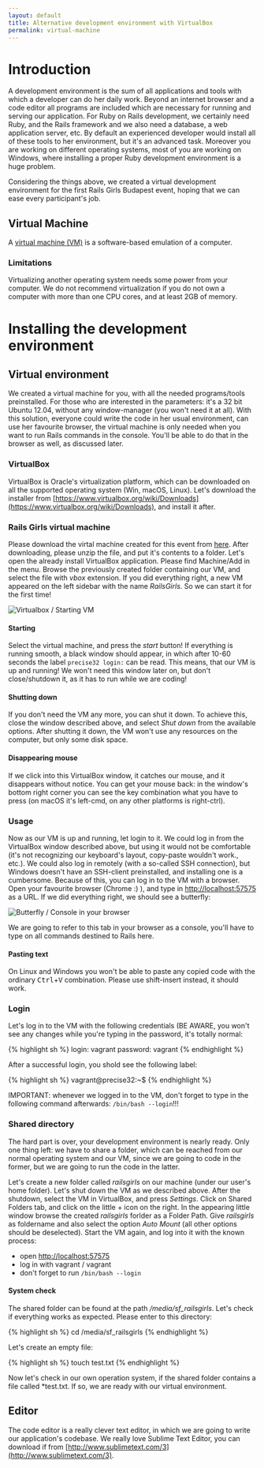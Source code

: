 ```yaml
---
layout: default
title: Alternative development environment with VirtualBox
permalink: virtual-machine
---
```


# Introduction

A development environment is the sum of all applications and tools with which a developer can do her daily work. Beyond an internet browser and a code editor all programs are included which are necessary for running and serving our application. For Ruby on Rails development, we certainly need Ruby, and the Rails framework and we also need a database, a web application server, etc.
By default an experienced developer would install all of these tools to her environment, but it's an advanced task. Moreover you are working on different operating systems, most of you are working on Windows, where installing a proper Ruby development environment is a huge problem.

Considering the things above, we created a virtual development environment for the first Rails Girls Budapest event, hoping that we can ease every participant's job.

<!-- more -->

## Virtual Machine

A [virtual machine (VM)](http://en.wikipedia.org/wiki/Virtual_machine) is a software-based emulation of a computer.

### Limitations

Virtualizing another operating system needs some power from your computer. We do not recommend virtualization if you do not own a computer with more than one CPU cores, and at least 2GB of memory.

# Installing the development environment

## Virtual environment

We created a virtual machine for you, with all the needed programs/tools preinstalled. For those who are interested in the parameters: it's a 32 bit Ubuntu 12.04, without any window-manager (you won't need it at all). With this solution, everyone could write the code in her usual environment, can use her favourite browser, the virtual machine is only needed when you want to run Rails commands in the console. You'll be able to do that in the browser as well, as discussed later.

### VirtualBox

VirtualBox is Oracle's virtualization platform, which can be downloaded on all the supported operating system (Win, macOS, Linux). Let's download the installer from [https://www.virtualbox.org/wiki/Downloads](https://www.virtualbox.org/wiki/Downloads), and install it after.

### Rails Girls virtual machine

Please download the virtal machine created for this event from [here](http://www.digitalnatives.hu/demos/railsgirls/railsgirls_virtualbox_vm.zip). After downloading, please unzip the file, and put it's contents to a folder.
Let's open the already install VirtualBox application. Please find Machine/Add in the menu. Browse the previously created folder containing our VM, and select the file with *vbox* extension.
If you did everything right, a new VM appeared on the left sidebar with the name *RailsGirls*. So we can start it for the first time!

![Virtualbox / Starting VM](/images/virtualbox.png)

#### Starting

Select the virtual machine, and press the *start* button! If everything is running smooth, a black window should appear, in which after 10-60 seconds the label `precise32 login:` can be read. This means, that our VM is up and running! We won't need this window later on, but don't close/shutdown it, as it has to run while we are coding!

#### Shutting down

If you don't need the VM any more, you can shut it down. To achieve this, close the window described above, and select *Shut down* from the available options. After shutting it down, the VM won't use any resources on the computer, but only some disk space.

#### Disappearing mouse

If we click into this VirtualBox window, it catches our mouse, and it disappears without notice. You can get your mouse back: in the window's bottom right corner you can see the key combination what you have to press (on macOS it's left-cmd, on any other platforms is right-ctrl).

### Usage

Now as our VM is up and running, let login to it. We could log in from the VirtualBox window described above, but using it would not be comfortable (it's not recognizing our keyboard's layout, copy-paste wouldn't work., etc.). We could also log in remotely (with a so-called SSH connection), but Windows doesn't have an SSH-client preinstalled, and installing one is a cumbersome.
Because of this, you can log in to the VM with a browser. Open your favourite browser (Chrome :) ), and type in [http://localhost:57575](http://localhost:57575) as a URL.
If we did everything right, we should see a butterfly:

![Butterfly / Console in your browser](/images/butterfly_login.png)

We are going to refer to this tab in your browser as a console, you'll have to type on all commands destined to Rails here.

#### Pasting text

On Linux and Windows you won't be able to paste any copied code with the ordinary <kbd>Ctrl</kbd>+<kbd>V</kbd> combination. Please use shift-insert instead, it should work.

### Login

Let's log in to the VM with the following credentials (BE AWARE, you won't see any changes while you're typing in the password, it's totally normal:

{% highlight sh %}
login: vagrant
password: vagrant
{% endhighlight %}

After a successful login, you shold see the following label:

{% highlight sh %}
vagrant@precise32:~$
{% endhighlight %}

IMPORTANT: whenever we logged in to the VM, don't forget to type in the following command afterwards: `/bin/bash --login`!!!

### Shared directory

The hard part is over, your development environment is nearly ready. Only one thing left: we have to share a folder, which can be reached from our normal operating system and our VM, since we are going to code in the former, but we are going to run the code in the latter.

Let's create a new folder called *railsgirls* on our machine (under our user's home folder). Let's shut down the VM as we described above. After the shutdown, select the VM in VirtualBox, and press *Settings*. Click on Shared Folders tab, and click on the little + icon on the right.
In the appearing little window browse the created *railsgirls* forlder as a Folder Path. Give *railsgirls* as foldername and also select the option *Auto Mount* (all other options should be deselected).
Start the VM again, and log into it with the known process:

* open [http://localhost:57575](http://localhost:57575)
* log in with vagrant / vagrant
* don't forget to run `/bin/bash --login`

#### System check

The shared folder can be found at the path */media/sf_railsgirls*. Let's check if everything works as expected. Please enter to this directory:

{% highlight sh %}
cd /media/sf_railsgirls
{% endhighlight %}

Let's create an empty file:

{% highlight sh %}
touch test.txt
{% endhighlight %}

Now let's check in our own operation system, if the shared folder contains a file called *test.txt. If so, we are ready with our virtual environment.

## Editor

The code editor is a really clever text editor, in which we are going to write our application's codebase. We really love Sublime Text Editor, you can download if from [http://www.sublimetext.com/3](http://www.sublimetext.com/3).

